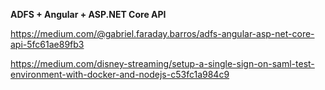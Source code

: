 <b>ADFS + Angular + ASP.NET Core API</b>

https://medium.com/@gabriel.faraday.barros/adfs-angular-asp-net-core-api-5fc61ae89fb3

https://medium.com/disney-streaming/setup-a-single-sign-on-saml-test-environment-with-docker-and-nodejs-c53fc1a984c9
